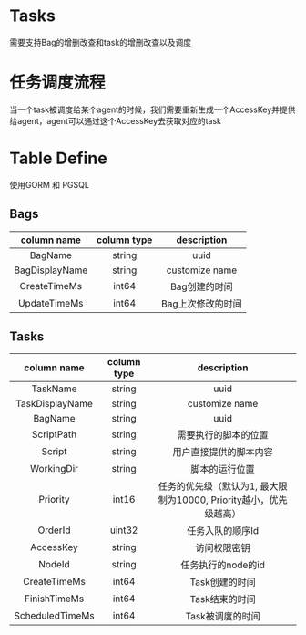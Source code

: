 # Tasks

需要支持Bag的增删改查和task的增删改查以及调度

# 任务调度流程

当一个task被调度给某个agent的时候，我们需要重新生成一个AccessKey并提供给agent，agent可以通过这个AccessKey去获取对应的task

# Table Define

使用GORM 和 PGSQL

## Bags

|column name | column type | description |
|:----:|:----:|:----:|
|BagName|string| uuid |
|BagDisplayName|string| customize name |
|CreateTimeMs|int64| Bag创建的时间 |
|UpdateTimeMs|int64| Bag上次修改的时间 |

## Tasks

|column name | column type | description |
|:----:|:----:|:----:|
|TaskName|string| uuid |
|TaskDisplayName|string| customize name |
|BagName|string| uuid |
|ScriptPath| string | 需要执行的脚本的位置 |
|Script|string| 用户直接提供的脚本内容 |
|WorkingDir| string | 脚本的运行位置 |
|Priority| int16 | 任务的优先级（默认为1, 最大限制为10000, Priority越小，优先级越高） |
|OrderId| uint32 | 任务入队的顺序Id |
|AccessKey | string | 访问权限密钥 |
|NodeId | string | 任务执行的node的id |
|CreateTimeMs|int64| Task创建的时间 |
|FinishTimeMs|int64| Task结束的时间 |
|ScheduledTimeMs|int64| Task被调度的时间 |
